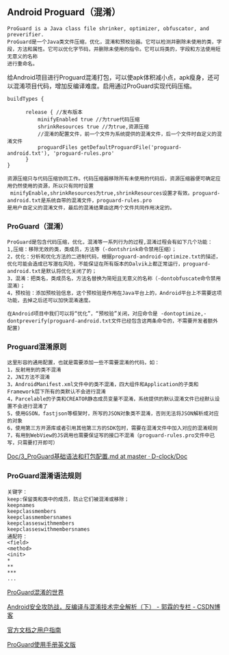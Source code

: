 ## Android Proguard（混淆）

	ProGuard is a Java class file shrinker, optimizer, obfuscator, and preverifier. 
	ProGuard是一个Java类文件压缩，优化，混淆和预校验器。它可以检测并删除未使用的类，字段，方法和属性。它可以优化字节码，并删除未使用的指令。它可以将类的，字段和方法使用短无意义的名称
	进行重命名。
给Android项目进行Proguard混淆打包，可以使apk体积减小点，apk瘦身，还可以混淆项目代码，增加反编译难度。启用通过ProGuard实现代码压缩。

	buildTypes {
          
          release { //发布版本
              minifyEnabled true //为true代码压缩
              shrinkResources true //为true,资源压缩
              //混淆的配置文件，前一个文件为系统提供的混淆文件，后一个文件时自定义的混淆文件
              proguardFiles getDefaultProguardFile('proguard-android.txt'), 'proguard-rules.pro'
          }
    }

	资源压缩只与代码压缩协同工作。代码压缩器移除所有未使用的代码后，资源压缩器便可确定应用仍然使用的资源，所以只有同时设置
	 minifyEnable,shrinkResources为true,shrinkResources设置才有效。proguard-android.txt是系统自带的混淆文件，proguard-rules.pro
	是用户自定义的混淆文件，最后的混淆结果由这两个文件共同作用决定的。


### ProGuard（混淆）
	ProGuard是包含代码压缩，优化，混淆等一系列行为的过程,混淆过程会有如下几个功能：
	1,压缩：移除无效的类，类成员，方法等（-dontshrink命令禁用压缩）；
	2，优化：分析和优化方法的二进制代码，根据proguard-android-optimize.txt的描述，优化可能会造成已写潜在风险，不能保证在所有版本的Dalvik上都正常运行，proguard-android.txt是默认将优化关闭了的；
	3，混淆：把类名，类成员名，方法名替换为简短且无意义的名称（-dontobfuscate命令禁用混淆）；
	4，预校验：添加预校验信息，这个预校验是作用在Java平台上的，Android平台上不需要这项功能，去掉之后还可以加快混淆速度。

	在Android项目中我们可以将“优化”，“预校验”关闭，对应命令是 -dontoptimize,-dontpreverify(proguard-android.txt文件已经包含这两条命令的，不需要开发者额外配置)


### Proguard混淆原则

	这里形容的通用配置，也就是需要添加一些不需要混淆的代码，如：
	1，反射用到的类不混淆
	2，JNI方法不混淆
	3，AndroidManifest.xml文件中的类不混淆，四大组件和Application的子类和Framework层下所有的类默认不会进行混淆
	4，Parcelable的子类和CREATOR静态成员变量不混淆，系统提供的默认混淆文件已经默认设置不会进行混淆了
	5，使用GSON，fastjson等框架时，所写的JSON对象类不混淆，否则无法将JSON解析成对应的对象
	6，使用第三方开源库或者引用其他第三方的SDK包时，需要在混淆文件中加入对应的混淆规则
	7，有用到WebView的JS调用也需要保证写的接口不混淆（proguard-rules.pro文件中已写，只需要打开即可）
[Doc/3\_ProGuard基础语法和打包配置\.md at master · D\-clock/Doc](https://github.com/D-clock/Doc/blob/master/Android/Gradle/3_ProGuard%E5%9F%BA%E7%A1%80%E8%AF%AD%E6%B3%95%E5%92%8C%E6%89%93%E5%8C%85%E9%85%8D%E7%BD%AE.md)


### ProGuard混淆语法规则
	关键字：
	keep:保留类和类中的成员，防止它们被混淆或移除；
	keepnames
	keepclassmembers
	keepclassmembersnames
	keepclasseswithmembers
	keepclasseswithmembersnames
	通配符：
	<field>
	<method>
	<init>
	*
	**
	***
	...
[ProGuard混淆的世界](http://ntop001.github.io/2014/04/10/something-about-proguard/)


[Android安全攻防战，反编译与混淆技术完全解析（下） \- 郭霖的专栏 \- CSDN博客](http://blog.csdn.net/guolin_blog/article/details/50451259)

[官方文档之用户指南](https://developer.android.com/studio/build/shrink-code.html "压缩代码和资源")

[ProGuard使用手册英文版](https://stuff.mit.edu/afs/sipb/project/android/sdk/android-sdk-linux/tools/proguard/docs/index.html#/afs/sipb/project/android/sdk/android-sdk-linux/tools/proguard/docs/manual/usage.html)